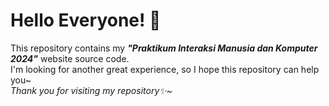 # **Hello Everyone!** 👋
This repository contains my ***"Praktikum Interaksi Manusia dan Komputer 2024"*** website source code.  
I'm looking for another great experience, so I hope this repository can help you~  
*Thank you for visiting my repository✨~*
